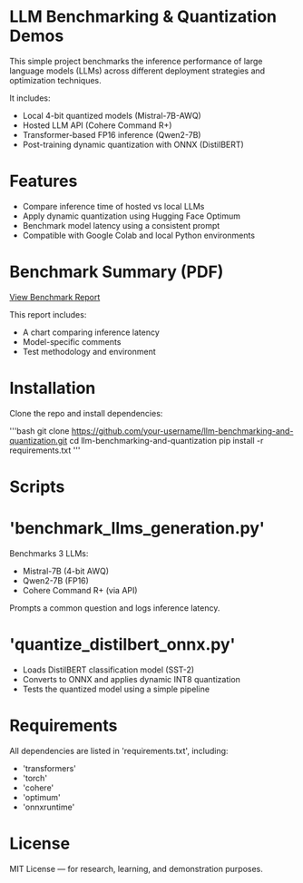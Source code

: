 # LLM Benchmarking & Quantization Demos

This simple project benchmarks the inference performance of large language models (LLMs) across different deployment strategies and optimization techniques.

It includes:
- Local 4-bit quantized models (Mistral-7B-AWQ)
- Hosted LLM API (Cohere Command R+)
- Transformer-based FP16 inference (Qwen2-7B)
- Post-training dynamic quantization with ONNX (DistilBERT)

# Features

- Compare inference time of hosted vs local LLMs
- Apply dynamic quantization using Hugging Face Optimum
- Benchmark model latency using a consistent prompt
- Compatible with Google Colab and local Python environments

# Benchmark Summary (PDF)

[View Benchmark Report](benchmark-summary.pdf)

This report includes:
- A chart comparing inference latency
- Model-specific comments
- Test methodology and environment

# Installation

Clone the repo and install dependencies:

'''bash
git clone https://github.com/your-username/llm-benchmarking-and-quantization.git
cd llm-benchmarking-and-quantization
pip install -r requirements.txt
'''

# Scripts

# 'benchmark_llms_generation.py'
Benchmarks 3 LLMs:
- Mistral-7B (4-bit AWQ)
- Qwen2-7B (FP16)
- Cohere Command R+ (via API)

Prompts a common question and logs inference latency.

# 'quantize_distilbert_onnx.py'
- Loads DistilBERT classification model (SST-2)
- Converts to ONNX and applies dynamic INT8 quantization
- Tests the quantized model using a simple pipeline

# Requirements

All dependencies are listed in 'requirements.txt', including:
- 'transformers'
- 'torch'
- 'cohere'
- 'optimum'
- 'onnxruntime'

# License

MIT License — for research, learning, and demonstration purposes.
